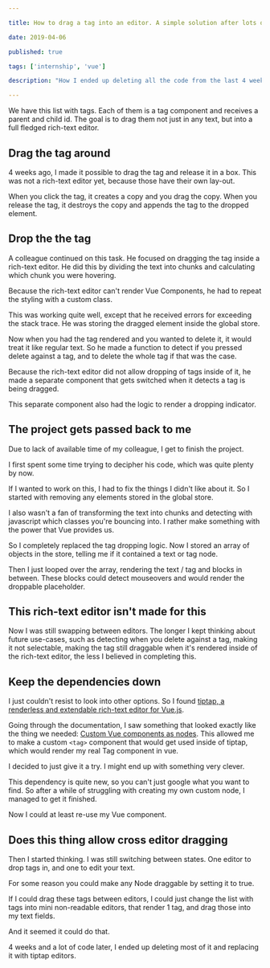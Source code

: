 ```yaml
---

title: How to drag a tag into an editor. A simple solution after lots of iteration

date: 2019-04-06

published: true

tags: ['internship', 'vue']

description: "How I ended up deleting all the code from the last 4 weeks. I go through my process of dragging a tag component into a rich-text editor, and displaying the tag in there."

---
```


We have this list with tags. Each of them is a tag component and receives a parent and child id. The goal is to drag them not just in any text, but into a full fledged rich-text editor.

## Drag the tag around

4 weeks ago, I made it possible to drag the tag and release it in a box. This was not a rich-text editor yet, because those have their own lay-out.

When you click the tag, it creates a copy and you drag the copy. When you release the tag, it destroys the copy and appends the tag to the dropped element.

## Drop the the tag

A colleague continued on this task. He focused on dragging the tag inside a rich-text editor. He did this by dividing the text into chunks and calculating which chunk you were hovering.

Because the rich-text editor can't render Vue Components, he had to repeat the styling with a custom class.

This was working quite well, except that he received errors for exceeding the stack trace. He was storing the dragged element inside the global store.

Now when you had the tag rendered and you wanted to delete it, it would treat it like regular text. So he made a function to detect if you pressed delete against a tag, and to delete the whole tag if that was the case.

Because the rich-text editor did not allow dropping of tags inside of it, he made a separate component that gets switched when it detects a tag is being dragged.

This separate component also had the logic to render a dropping indicator.

## The project gets passed back to me

Due to lack of available time of my colleague, I get to finish the project.

I first spent some time trying to decipher his code, which was quite plenty by now.

If I wanted to work on this, I had to fix the things I didn't like about it. So I started with removing any elements stored in the global store.

I also wasn't a fan of transforming the text into chunks and detecting with javascript which classes you're bouncing into. I rather make something with the power that Vue provides us.

So I completely replaced the tag dropping logic. Now I stored an array of objects in the store, telling me if it contained a text or tag node.

Then I just looped over the array, rendering the text / tag and blocks in between. These blocks could detect mouseovers and would render the droppable placeholder.

## This rich-text editor isn't made for this

Now I was still swapping between editors. The longer I kept thinking about future use-cases, such as detecting when you delete against a tag, making it not selectable, making the tag still draggable when it's rendered inside of the rich-text editor, the less I believed in completing this.

## Keep the dependencies down

I just couldn't resist to look into other options. So I found [tiptap, a renderless and extendable rich-text editor for Vue.js](https://github.com/scrumpy/tiptap).

Going through the documentation, I saw something that looked exactly like the thing we needed: [Custom Vue components as nodes](https://github.com/scrumpy/tiptap#create-a-node-as-a-vue-component). This allowed me to make a custom `<tag>` component that would get used inside of tiptap, which would render my real Tag component in vue.

I decided to just give it a try. I might end up with something very clever.

This dependency is quite new, so you can't just google what you want to find. So after a while of struggling with creating my own custom node, I managed to get it finished.

Now I could at least re-use my Vue component.

## Does this thing allow cross editor dragging

Then I started thinking. I was still switching between states. One editor to drop tags in, and one to edit your text.

For some reason you could make any Node draggable by setting it to true.

If I could drag these tags between editors, I could just change the list with tags into mini non-readable editors, that render 1 tag, and drag those into my text fields.

And it seemed it could do that.

4 weeks and a lot of code later, I ended up deleting most of it and replacing it with tiptap editors.
